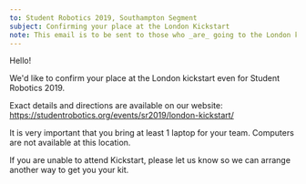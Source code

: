 ```yaml
---
to: Student Robotics 2019, Southampton Segment
subject: Confirming your place at the London Kickstart
note: This email is to be sent to those who _are_ going to the London kickstart.
---
```


Hello!

We'd like to confirm your place at the London kickstart even for Student Robotics 2019.

Exact details and directions are available on our website: https://studentrobotics.org/events/sr2019/london-kickstart/

It is very important that you bring at least 1 laptop for your team. Computers are not available at this location.

If you are unable to attend Kickstart, please let us know so we can arrange another way to get you your kit.

